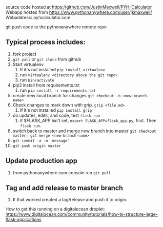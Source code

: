 source code hosted at https://github.com/JustinMaxwell/PYH-Calculator
Webapp hosted from https://www.pythonanywhere.com/user/jkmaxwell/
Webaddress: pyhcalculator.com

git push code to the pythonanywhere remote repo 

## Typical process includes:
1. fork project
1. `git pull` or `git clone` from github
1. Start virtualenv
    1. If it's not installed `pip install virtualenv`
    1. run `virtualenv <directory above the git repo>`
    1. run `bin/activate`
1. pip3 install from requirements.txt
    1. run `pip install -r requirements.txt`
1. create new local branch for changes `git checkout -b <new-branch-name>`
1. Check changes to mark down with grip. `grip <file.md>`
    1. If it's not installed `pip install grip`
1. do updates, edits, and code, test `flask run`
    1. if $FLASK_APP isn't set, `export FLASK_APP=flask_app.py`, first. Then `flask run`.
1. switch back to master and merge new branch into master `git checkout master; git merge <new-branch-name>`
1. `git commit -a -m 'message'`
1. `git push origin master`

## Update production app
1. from pythonanywhere.com console run `git pull`

## Tag and add release to master branch
1. If that worked created a tag/release and push it to origin.

How to get this running on a digitalocean droplet:
https://www.digitalocean.com/community/tutorials/how-to-structure-large-flask-applications
